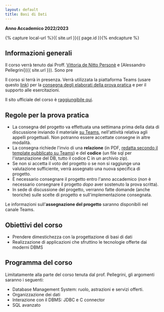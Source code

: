 ```yaml
---
layout: default
title: Basi di Dati
---
```

**Anno Accademico 2022/2023**   

{% capture local-url %}{{ site.url }}{{ page.id }}{% endcapture %}

## Informazioni generali

Il corso verrà tenuto dai Proff. [Vittoria de Nitto Personè](http://www.ce.uniroma2.it/people/denitto.html) e [Alessandro Pellegrini]({{ site.url }}). Sono pre

Il corso si terrà in presenza. Verrà utilizzata la piattaforma Teams (usare questo [link](https://teams.microsoft.com/l/team/19%3a0j0MXpIx7r_ybxMZ6PXHWZOnVqulsPGYHIqxEAoghfc1%40thread.tacv2/conversations?groupId=7c4c1571-b88e-4862-8337-9f5a62c9a50b&tenantId=24c5be2a-d764-40c5-9975-82d08ae47d0e)) per la <u>consegna degli elaborati della prova pratica</u> e per il supporto alle esercitazioni.

Il sito ufficiale del corso è [raggiungibile qui](https://didatticaweb.uniroma2.it/it/informazioni/index/insegnamento/196177/).


Regole per la prova pratica
------------------

* La consegna del progetto va effettuata una settimana prima della data di discussione inviando il materiale <u>su Teams</u>, nell'attività relativa agli appelli progettuali. Non potranno essere accettate consegne in altre modalità.
* La consegna richiede l'invio di una **relazione** (in PDF, <u>redatta secondo il template pubblicato su Teams</u>) e del **codice** (un file sql per l'istanziazione del DB, tutto il codice C in un archivio zip).
* Se non si accetta il voto del progetto o se non si raggiunge una valutazione sufficiente, verrà assegnato una nuova specifica di progetto.
* È necessario consegnare il progetto entro l'anno accademico (_non_ è necessario consegnare il progetto _dopo_ aver sostenuto la prova scritta).
* In sede di discussione del progetto, verranno fatte domande (anche teoriche) sulle scelte di progetto e sull'implementazione consegnata.

Le informazioni sull'**assegnazione del progetto** saranno disponibili nel canale Teams.

## Obiettivi del corso

* Prendere dimestichezza con la progettazione di basi di dati
* Realizzazione di applicazioni che sfruttino le tecnologie offerte dai moderni DBMS

## Programma del corso

Limitatamente alla parte del corso tenuta dal prof. Pellegrini, gli argomenti saranno i seguenti:

*   Database Management System: ruolo, astrazioni e servizi offerti.
*   Organizzazione dei dati
*   Interazione con il DBMS: JDBC e C connector
*   SQL avanzato
